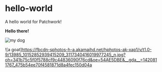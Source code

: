 hello-world
===========

A hello world for Patchwork!

**Hello there!**

![my dog](https://fbcdn-sphotos-h-a.akamaihd.net/hphotos-ak-xpa1/v/t34.0-12/10501308_10152478135088162_1866295384_n.jpg?oh=f7975301e9129fbb964357b0216a741a&oe=544AB846&__gda__=1414188587_204dc6bf67a0ebb241d553c0f21e7461)


![a goat]https://fbcdn-sphotos-h-a.akamaihd.net/hphotos-ak-xap1/v/t1.0-9/13985_10152852939415209_3117340416019977245_n.jpg?oh=341b75c5f0f5788cf9c44836090f76cd&oe=54AE5DBE&__gda__=1420811767_475b54ee70f4581871d8a4fec150d04a
